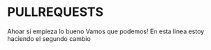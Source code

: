 # PULLREQUESTS

Ahoar si empieza lo bueno
Vamos que podemos!
En esta linea estoy haciendo el segundo cambio